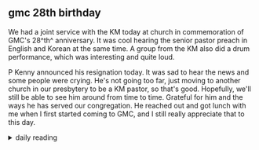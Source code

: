## gmc 28th birthday

We had a joint service with the KM today at church in commemoration of GMC's 28^th^ anniversary. It was cool hearing the senior pastor preach in English and Korean at the same time. A group from the KM also did a drum performance, which was interesting and quite loud.

P Kenny announced his resignation today. It was sad to hear the news and some people were crying. He's not going too far, just moving to another church in our presbytery to be a KM pastor, so that's good. Hopefully, we'll still be able to see him around from time to time. Grateful for him and the ways he has served our congregation. He reached out and got lunch with me when I first started coming to GMC, and I still really appreciate that to this day.

<details markdown="1">
<summary>daily reading</summary>

| {{ page.date | date: "%B %-d, %Y" }} |
| :-------------: |
| [1 Kings 15; Col. 2; Ezek. 45; Ps. 99–101]({% link _Bible/Bible-year-1.md %}) |
| [WCF 18; WLC 115-121; WSC 67-69]({% link _westminster/westminster-month-3.md %}) |
| [The Chalcedonian Definition](https://thewestminsterstandard.org/the-chalcedonian-creed/) |

</details>